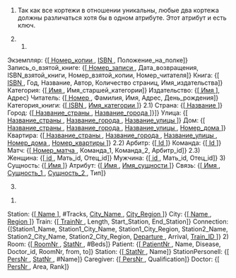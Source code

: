 1. Так как все кортежи в отношении уникальны, любые два кортежа должны различаться хотя бы в одном атрибуте. Этот атрибут и есть ключ.

2. 1) 

Экземпляр: {[<ins> Номер_копии </ins>, <ins> ISBN </ins>, Положение_на_полке]}
Запись_о_взятой_книге: {[<ins> Номер_записи </ins>, Дата_возвращения, ISBN_взятой_книги, Номер_взятой_копии, Номер_читателя]}
Книга: {[<ins> ISBN </ins>, Год, Название, Автор, Количество страниц, Имя_издательства]}
Категория: {[<ins> Имя </ins>, Имя_старшей_категории]}
Издательство: {[<ins> Имя </ins>], Адрес}
Читатель: {[<ins> Номер </ins>, Фамилия, Имя, Адрес, День_рождения]}
Категория_книги: {[<ins> ISBN </ins>, <ins> Имя_категории </ins>]}
2.1)
Страна: {[<ins> Название </ins>]}
Город: {[<ins> Название_страны </ins>, <ins> Название_города </ins>]}]}
Улица: {[<ins> Название_страны </ins>, <ins> Название_города </ins>, <ins> Название_улицы </ins>]}
Дом: {[<ins> Название_страны </ins>, <ins> Название_города </ins>, <ins> Название_улицы </ins>, <ins> Номер_дома </ins>]}
Квартира: {[<ins> Название_страны </ins>, <ins> Название_города </ins>, <ins> Название_улицы </ins>, <ins> Номер_дома </ins>, <ins> Номер_квартиры </ins>]}
2.2)
Арбитр: {[<ins> Id </ins>]}
Команда: {[<ins> Id </ins>]}
Матч: {[<ins> Номер_матча </ins>, Команда_1, Команда_2, Арбитр_id]}
2.3)
Женщина: {[<ins> id </ins>, Мать_id, Отец_id]}
Мужчина: {[<ins> id </ins>, Мать_id, Отец_id]}
3)
Сущность: {[<ins> Имя </ins>]}
Атрибут: {[<ins> Имя </ins>, <ins> Имя_сущности </ins>]}
Связь: {[<ins> Имя </ins>, <ins> Сущность_1 </ins>, <ins> Сущность_2 </ins>, Тип]}

3.

1)

Station: {[<ins> Name </ins>], #Tracks, <ins> City_Name </ins>, <ins> City_Region </ins>]}
City: {[<ins> Name </ins>, <ins> Region </ins>]}
Train: {[<ins> TrainNr </ins>, Length, Start_Station, End_Station]}
Connection: {[Station1_Name, Station1_City_Name, Station1_City_Region, Station2_Name, Station2_City_Name, Station2_City_Region, <ins> Departure </ins>, Arrival, <ins> Train_ID </ins>]}
2)
Room: {[<ins> RoomNr </ins>, <ins> StatNr </ins>, #Beds]}
Patient: {[<ins> PatientNr </ins>, Name, Disease, Doctor_id, RoomNr, from, to]}
Station: {[<ins> StatNr </ins>, Name]}
StationPersonell: {[<ins> PersNr </ins>, <ins> StatNr </ins>, #Name]}
Caregiver: {[<ins> PersNr </ins>, Qualification]}
Doctor: {[<ins> PersNr </ins>, Area, Rank]}

